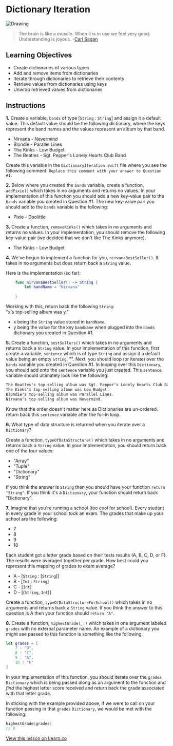# Dictionary Iteration

![Drawing](http://i.imgur.com/8dC3eCK.jpg?1)

> The brain is like a muscle. When it is in use we feel very good. Understanding is joyous. -[Carl Sagan](https://en.wikipedia.org/wiki/Carl_Sagan)

## Learning Objectives

* Create dictionaries of various types
* Add and remove items from dictionaries
* Iterate through dictionaries to retrieve their contents
* Retrieve values from dictionaries using keys
* Unwrap retrieved values from dictionaries


## Instructions



**1.** Create a variable, `bands` of type [`String` : `String`] and assign it a default value. This default value should be the following dictionary, where the keys represent the band names and the values represent an album by that band.  
* Nirvana - Nevermind
* Blondie - Parallel Lines
* The Kinks - Low Budget
* The Beatles - Sgt. Pepper's Lonely Hearts Club Band

Create this variable in the `DictionaryIteration.swift` file where you see the following comment: `Replace this comment with your answer to Question #1.`

**2.** Below where you created the `bands` variable, create a function, `addPixie()` which takes in no arguments and returns no values. In your implementation of this function you should add a new key-value pair to the `bands` variable you created in Question #1. The new key-value pair you should add to the `bands` variable is the following:
* Pixie - Doolittle

**3.** Create a function, `removeKinks()` which takes in no arguments and returns no values. In your implementation, you should remove the following key-value pair (we decided that we don't like The Kinks anymore).
* The Kinks - Low Budget

**4.** We've begun to implement a function for you, `nirvanaBestSeller()`. It takes in no arguments but does return back a `String` value.

Here is the implementation (so far):

```swift
    func nirvanaBestSeller() -> String {
        let bandName = "Nirvana"
        
    }
```

Working with this, return back the following `String`:  
"x's top-selling album was y."
* x being the `String` value stored in `bandName`.
* y being the value for the key `bandName` when plugged into the `bands` dictionary you created in Question #1.

**5.** Create a function, `bestSellers()` which takes in no arguments and returns back a `String` value. In your implementation of this function, first create a variable, `sentence` which is of type `String` and assign it a default value being an empty `String`, "". Next, you should loop (or iterate) over the `bands` variable you created in Question #1. In looping over this `Dictionary`, you should add onto the `sentence` variable you just created. This `sentence` variable should ultimately look like the following:
```swift
The Beatles's top-selling album was Sgt. Pepper's Lonely Hearts Club Band.
The Kinks's top-selling album was Low Budget.
Blondie's top-selling album was Parallel Lines.
Nirvana's top-selling album was Nevermind.
```

Know that the order doesn't matter here as Dictionaries are un-ordered. return back this `sentence` variable after the for-in loop.

**6.** What type of data structure is returned when you iterate over a `Dictionary`?

Create a function, `typeOfDataStructure()` which takes in no arguments and returns back a `String` value. In your implementation, you should return back one of the four values:
* "Array"
* "Tuple"
* "Dictionary"
* "String"

If you think the answer is `String` then you should have your function `return "String"`. If you think it's a `Dictionary`, your function should return back "Dictionary".

**7.** Imagine that you're running a school (too cool for school). Every student in every grade in your school took an exam. The grades that make up your school are the following:
* 7
* 8
* 9
* 10

Each student got a letter grade based on their tests results (A, B, C, D, or F). The results were averaged together per grade. How best could you represent this mapping of grades to exam average?
* A - [`String` : [`String`]]
* B - [`Int` : `String`]
* C - [`Int`]
* D - [(`String`, `Int`)]

Create a function, `typeOfDataStructureForSchool()` which takes in no arguments and returns back a `String` value. If you think the answer to this question is A then your function should `return "A"`. 

**8.** Create a function, `highestGrade(_:)` which takes in one argument labeled `grades` with no external parameter name. An example of a dictionary you might see passed to this function is something like the following:

```swift
let grades = [
    7 : "D",
    8 : "C",
    9 : "A",
    10 : "F"
]
```
In your implementation of this function, you should iterate over the `grades` `Dictionary` which is being passed along as an argument to the function and _find_ the highest letter score received and return back the grade associated with that letter grade.

In sticking with the example provided above, if we were to call on your function passing in that `grades` `Dictionary`, we would be met with the following:

```swift
highestGrade(grades)
// 9
```

<a href='https://learn.co/lessons/DictIterationLab' data-visibility='hidden'>View this lesson on Learn.co</a>
